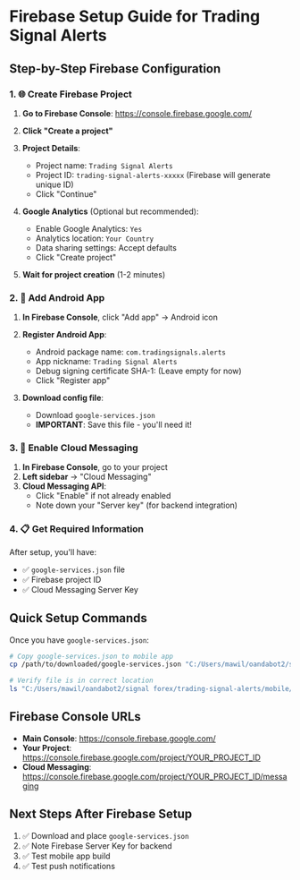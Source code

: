 # Firebase Setup Guide for Trading Signal Alerts

## Step-by-Step Firebase Configuration

### 1. 🌐 Create Firebase Project

1. **Go to Firebase Console**: https://console.firebase.google.com/
2. **Click "Create a project"**
3. **Project Details**:
   - Project name: `Trading Signal Alerts`
   - Project ID: `trading-signal-alerts-xxxxx` (Firebase will generate unique ID)
   - Click "Continue"

4. **Google Analytics** (Optional but recommended):
   - Enable Google Analytics: `Yes`
   - Analytics location: `Your Country`
   - Data sharing settings: Accept defaults
   - Click "Create project"

5. **Wait for project creation** (1-2 minutes)

### 2. 📱 Add Android App

1. **In Firebase Console**, click "Add app" → Android icon
2. **Register Android App**:
   - Android package name: `com.tradingsignals.alerts`
   - App nickname: `Trading Signal Alerts`
   - Debug signing certificate SHA-1: (Leave empty for now)
   - Click "Register app"

3. **Download config file**:
   - Download `google-services.json`
   - **IMPORTANT**: Save this file - you'll need it!

### 3. 🔔 Enable Cloud Messaging

1. **In Firebase Console**, go to your project
2. **Left sidebar** → "Cloud Messaging"
3. **Cloud Messaging API**:
   - Click "Enable" if not already enabled
   - Note down your "Server key" (for backend integration)

### 4. 📋 Get Required Information

After setup, you'll have:
- ✅ `google-services.json` file
- ✅ Firebase project ID
- ✅ Cloud Messaging Server Key

## Quick Setup Commands

Once you have `google-services.json`:

```bash
# Copy google-services.json to mobile app
cp /path/to/downloaded/google-services.json "C:/Users/mawil/oandabot2/signal forex/trading-signal-alerts/mobile/app/"

# Verify file is in correct location
ls "C:/Users/mawil/oandabot2/signal forex/trading-signal-alerts/mobile/app/google-services.json"
```

## Firebase Console URLs

- **Main Console**: https://console.firebase.google.com/
- **Your Project**: https://console.firebase.google.com/project/YOUR_PROJECT_ID
- **Cloud Messaging**: https://console.firebase.google.com/project/YOUR_PROJECT_ID/messaging

## Next Steps After Firebase Setup

1. ✅ Download and place `google-services.json`
2. ✅ Note Firebase Server Key for backend
3. ✅ Test mobile app build
4. ✅ Test push notifications
